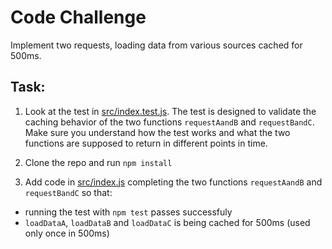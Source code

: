 # Code Challenge

Implement two requests, loading data from various sources cached for 500ms.

## Task:

1. Look at the test in [src/index.test.js](src/index.test.js). The test is designed to validate the caching behavior
of the two functions `requestAandB` and `requestBandC`. Make sure you understand how the test works and what the two
functions are supposed to return in different points in time.

2. Clone the repo and run `npm install`

3. Add code in [src/index.js](src/index.js) completing the two functions `requestAandB` and `requestBandC` so that:
  - running the test with `npm test` passes successfuly
  - `loadDataA`, `loadDataB` and `loadDataC` is being cached for 500ms (used only once in 500ms)
